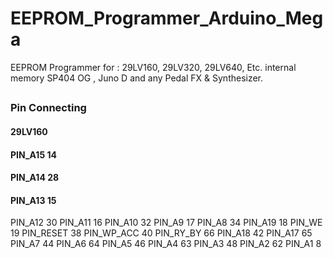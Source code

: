 # EEPROM_Programmer_Arduino_Mega
EEPROM Programmer for : 29LV160, 29LV320, 29LV640, Etc. internal memory SP404 OG , Juno D and any Pedal FX &amp; Synthesizer.
##
### Pin Connecting

#### 29LV160
#### PIN_A15     14
#### PIN_A14     28
#### PIN_A13     15
PIN_A12     30
PIN_A11     16
PIN_A10     32
PIN_A9      17
PIN_A8      34
PIN_A19     18
PIN_WE      19
PIN_RESET   38
PIN_WP_ACC  40
PIN_RY_BY   66
PIN_A18     42
PIN_A17     65
PIN_A7      44
PIN_A6      64
PIN_A5      46
PIN_A4      63
PIN_A3      48
PIN_A2      62
PIN_A1       8
